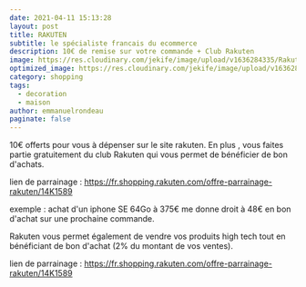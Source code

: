 ```yaml
---
date: 2021-04-11 15:13:28
layout: post
title: RAKUTEN
subtitle: le spécialiste francais du ecommerce
description: 10€ de remise sur votre commande + Club Rakuten
image: https://res.cloudinary.com/jekife/image/upload/v1636284335/Rakuten_x7lv1x.jpg
optimized_image: https://res.cloudinary.com/jekife/image/upload/v1636284335/Rakuten_x7lv1x.jpg
category: shopping
tags:
  - decoration
  - maison
author: emmanuelrondeau
paginate: false
---
```

10€ offerts pour vous à dépenser sur le site rakuten.
En plus , vous faites partie gratuitement du club Rakuten qui vous permet de bénéficier de bon d'achats.

lien de parrainage : https://fr.shopping.rakuten.com/offre-parrainage-rakuten/14K1589


exemple : achat d'un iphone SE 64Go à 375€ me donne droit à 48€ en bon d'achat sur une prochaine commande.


Rakuten vous permet également de vendre vos produits high tech tout en bénéficiant de bon d'achat (2% du montant de vos ventes).


lien de parrainage : https://fr.shopping.rakuten.com/offre-parrainage-rakuten/14K1589
